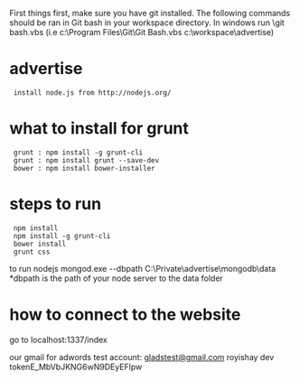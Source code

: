 First things first, make sure you have git installed.
The following commands should be ran in Git bash in your workspace directory.
In windows run <Git Installation>\git bash.vbs <worakspace Directory> (i.e c:\Program Files\Git\Git Bash.vbs c:\workspace\advertise)

advertise
=========

     install node.js from http://nodejs.org/

what to install for grunt
=============================
     grunt : npm install -g grunt-cli
     grunt : npm install grunt --save-dev
     bower : npm install bower-installer

steps to run
===============
     npm install
     npm install -g grunt-cli
     bower install
     grunt css


to run nodejs
mongod.exe --dbpath C:\Private\advertise\mongodb\data
*dbpath is the path of your node server to the data folder

how to connect to the website
==============================
go to localhost:1337/index

our gmail for adwords test account:
gladstest@gmail.com
royishay
dev tokenE_MbVbJKNG6wN9DEyEFlpw